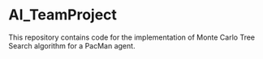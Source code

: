 # AI_TeamProject

This repository contains code for the implementation of Monte Carlo Tree Search algorithm for a PacMan agent.
